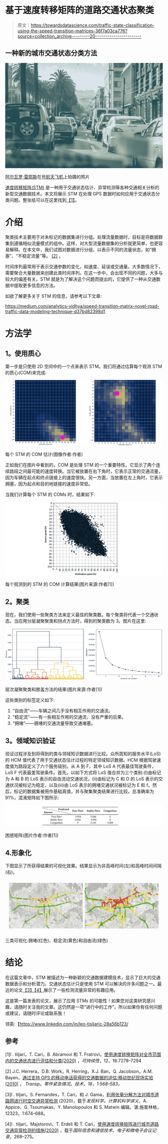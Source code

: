# 基于速度转移矩阵的道路交通状态聚类

> 原文：<https://towardsdatascience.com/traffic-state-classification-using-the-speed-transition-matrices-36f7a03ca776?source=collection_archive---------20----------------------->

## 一种新的城市交通状态分类方法

![](img/3ab7aacc5af98b47135c413405d5a2f4.png)

[阿尔瓦罗·雷耶斯](https://unsplash.com/@alvarordesign?utm_source=medium&utm_medium=referral)在[号航天飞机](https://unsplash.com?utm_source=medium&utm_medium=referral)上拍摄的照片

[速度转移矩阵(STM)](https://medium.com/analytics-vidhya/speed-transition-matrix-novel-road-traffic-data-modeling-technique-d37bd82398d1) 是一种用于交通状态估计、异常检测等各种交通相关分析的新型交通数据技术。本文将展示 STM 在处理 GPS 数据时如何应用于交通状态分类问题。整张纸可以在这里找到[【1】](https://www.researchgate.net/publication/344138884_Traffic_State_Estimation_and_Classification_on_Citywide_Scale_Using_Speed_Transition_Matrices)。

# 介绍

聚类技术主要用于对未标记的数据集进行分组。处理流量数据时，目标是将数据群集到遵循相似流量模式的组中。这样，对大型流量数据集的分析就更简单，也更容易解释。在本文中，我们试图对数据进行分组，以表示不同的流量状态，如“拥塞”、“不稳定流量”等。 [[2]](https://www.sciencedirect.com/science/article/abs/pii/S0968090X09001430?via%3Dihub) 。

时间序列最常用于表示交通参数的变化，如速度、延误或交通量。大多数情况下，需要聚合大量数据来创建此类时间序列。在这一步中，会出现不同的问题，大多与较大的偏差有关。STM 就是为了解决这个问题而提出的，它提供了一种从交通数据中提取更多信息的方法。

如欲了解更多关于 STM 的信息，请参考以下文章:

<https://medium.com/analytics-vidhya/speed-transition-matrix-novel-road-traffic-data-modeling-technique-d37bd82398d1>  

# 方法学

## **1。使用质心**

第一步是只使用 2D 空间中的一个点来表示 STM。我们将通过估算每个观测 STM 的质心(COM)来完成:

![](img/bf12d4dad4b3f7b88fa19bc26a379899.png)

每个 STM 的 COM 估计(图像作者:作者)

正如我们在图片中看到的，COM 是处理 STM 的一个重要特性。它显示了两个连续路段之间最可能的速度转换。当它被放置在右下角时，它表示正常的交通流量，因为车辆在起点和终点链接上的速度很快。另一方面，当放置在左上角时，它表示拥塞，因为起点和目的地链接的速度非常低。

当我们计算每个 STM 的 COMs 时，结果如下:

![](img/14f802dc0f2a44fd6abc1d01071a22ba.png)

每个观测到的 STM 的 COM 计算结果(图片来源:作者[1])

## **2。聚类**

现在，我们使用一些聚类方法来定义最佳的聚类数。每个聚类将代表一个交通状态。当应用分层凝聚聚类和拐点方法时，得到的聚类数为 3。图片在这里:

![](img/4d7a94a3417c7f35ed41e8a3b82cd64f.png)

层次凝聚聚类和膝盖方法的结果(图片来源:作者[1])

这些类别的标签定义如下:

1.  “自由流”——车辆之间几乎没有相互作用的交通流。
2.  “稳定流”——有一些相互作用的交通流，没有严重的后果。
3.  “拥堵”——拥堵的交通流量导致交通堵塞。

## **3。领域知识验证**

验证过程涉及到将得到的类与领域知识数据进行比较。众所周知的服务水平(LoS)的 HCM 值代表了用于交通状态估计过程的特定领域知识数据。HCM 根据驾驶速度值为路段定义了六个服务级别，从 A 到 F，其中 LoS A 代表最佳驾驶条件，LoS F 代表最差驾驶条件。首先，以如下方式将 LoS 值合并为三个类别:(I)由标记为 A 和 B 的 LoS 表示的自由流动交通状况，(ii)由标记为 C 和 D 的 LoS 表示的交通状况被标记为稳定，以及(iii)由 LoS 表示的拥堵交通状况被标记为 E 和 f。然后，标记的数据集被用作基础真值，并与聚集聚类结果进行比较。总准确率为 91%，混淆矩阵如下图所示:

![](img/3d03ae09504f8ce693925be5e08b6dbb.png)

困惑矩阵(图片作者:作者[1])

## 4.形象化

下图显示了所获得结果的可视化效果。结果显示为非高峰时间(左)和高峰时间间隔(右)。

![](img/a02c35b9d72ba7e5b4d284daa0619518.png)

三类可视化:拥堵(红色)、稳定流(黄色)和自由流(绿色)

# 结论

在这篇文章中，STM 被描述为一种新颖的交通数据建模技术，显示了巨大的交通数据表示和分析潜力。交通状态估计只是使用 STM 可以解决的许多问题之一。最近的论文[【3】](https://www.researchgate.net/publication/344667216_Spatiotemporal_Traffic_Anomaly_Detection_on_Urban_Road_Network_Using_Tensor_Decomposition_Method)[【4】](https://www.researchgate.net/publication/344471121_Measure_for_Traffic_Anomaly_Detection_on_the_Urban_Roads_Using_Speed_Transition_Matrices)展示了一些检测流量异常的有趣应用。

这是第一篇发表的论文，展示了应用 STMs 的可能性！如果您对这类研究感兴趣，请随时关注我的文章。这仍然是一项“进行中的工作”，所以如果你有任何问题或建议，请随时评论或联系我！

领英:【https://www.linkedin.com/in/leo-tisljaric-28a56b123/ 

## 参考

[1]l . tiljari，T. Cari，B. Abramovi 和 T. Fratrovi，[使用速度转换矩阵对全市范围内的交通状态进行评估和分类(2020)](https://www.researchgate.net/publication/344138884_Traffic_State_Estimation_and_Classification_on_Citywide_Scale_Using_Speed_Transition_Matrices) ，*可持续性*，12，18:7278–7294

[2] J.C. Herrera，D.B. Work，R. Herring，X.J. Ban，Q. Jacobson，A.M. Bayen，[通过支持 GPS 的移动电话获得的交通数据的评估:移动世纪现场实验(2010)](https://www.sciencedirect.com/science/article/abs/pii/S0968090X09001430?via%3Dihub) ， *Transp。零件紧急情况。技术，18，1:568–583。*

[3]l . tiljari，S. Fernandes，T. Cari，和 J. Gama，[利用张量分解方法对城市道路网进行时空交通异常检测](https://www.researchgate.net/publication/344667216_Spatiotemporal_Traffic_Anomaly_Detection_on_Urban_Road_Network_Using_Tensor_Decomposition_Method) (2020)，载于*发现科学。计算机科学讲义*，A. Appice、G. Tsoumakas、Y. Manolopoulos 和 S. Matwin 编辑。湛:施普林格，12323，1:674–688。

[4]l . tiljari，Majstorovi、T. Erdeli 和 T. Cari，[使用速度转换矩阵进行城市道路交通异常检测的措施(2020)](https://www.researchgate.net/publication/344471121_Measure_for_Traffic_Anomaly_Detection_on_the_Urban_Roads_Using_Speed_Transition_Matrices) ，载于*国际信息和通信技术、电子和微电子会议记录*，268–275。